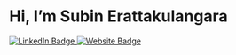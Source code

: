 # Hi, I’m Subin Erattakulangara
<div id="badges">
  <a href="https://www.linkedin.com/in/subin-erattakulangara-69b21598/">
    <img src="https://img.shields.io/badge/LinkedIn-blue?style=for-the-badge&logo=linkedin&logoColor=white" alt="LinkedIn Badge"/>
  </a>
  <a href="https://subinek.com/">
    <img src="https://img.shields.io/badge/website-000000?style=for-the-badge&logo=About.me&logoColor=white" alt="Website Badge"/>
  </a>
</div>
